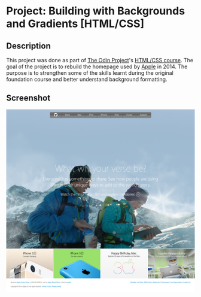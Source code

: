 # Project: Building with Backgrounds and Gradients [HTML/CSS]

## Description

This project was done as part of [The Odin Project](https://www.theodinproject.com/)'s [HTML/CSS course](https://www.theodinproject.com/courses/html-and-css). The goal of the project is to rebuild the homepage used by [Apple](https://web.archive.org/web/20140301004610/http://www.apple.com/) in 2014. The purpose is to strengthen some of the skills learnt during the original foundation course and better understand background formatting.

## Screenshot

![Screenshot #1](images/screenshot.png?raw=true "Screenshot #1")


